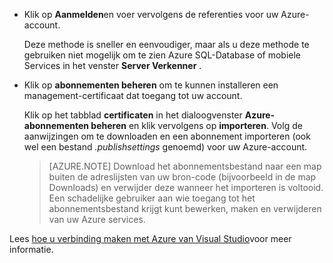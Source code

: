 
   * Klik op **Aanmelden**en voer vervolgens de referenties voor uw Azure-account.

     Deze methode is sneller en eenvoudiger, maar als u deze methode te gebruiken niet mogelijk om te zien Azure SQL-Database of mobiele Services in het venster **Server Verkenner** .

   * Klik op **abonnementen beheren** om te kunnen installeren een management-certificaat dat toegang tot uw account.

     Klik op het tabblad **certificaten** in het dialoogvenster **Azure-abonnementen beheren** en klik vervolgens op **importeren**. Volg de aanwijzingen om te downloaden en een abonnement importeren (ook wel een bestand *.publishsettings* genoemd) voor uw Azure-account.

     
     > [AZURE.NOTE] Download het abonnementsbestand naar een map buiten de adreslijsten van uw bron-code (bijvoorbeeld in de map Downloads) en verwijder deze wanneer het importeren is voltooid. Een schadelijke gebruiker aan wie toegang tot het abonnementsbestand krijgt kunt bewerken, maken en verwijderen van uw Azure services.

   Lees [hoe u verbinding maken met Azure van Visual Studio](http://go.microsoft.com/fwlink/?LinkId=324796)voor meer informatie.
